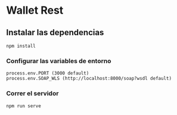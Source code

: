 # Wallet Rest

## Instalar las dependencias
```
npm install
```

### Configurar las variables de entorno
```
process.env.PORT (3000 default)
process.env.SOAP_WLS (http://localhost:8000/soap?wsdl default)
```

### Correr el servidor
```
npm run serve
```
